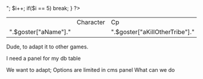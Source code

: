 <div id="top_content_server_2" class="top_content_server top_active_block">
                            <div id="cp_block_server" class="top_player_block_server_1">
                                <table class="top_pvp top_block">
                                    <tbody>
                                        <tr>
                                            <td>&nbsp;</td>
                                            <td class="td-header">Character</td>
                                            <td class="td-header">Cp</td>
                                        </tr>
                                        <?php  
                                        include("inc/db_ayar.php");
                                        $con = mysqli_connect("0.0.0.0", "root", "", "ts25_gamedb");
                                        $bul = mysqli_query($con, "select aName, aKillOtherTribe from avatarinfo order by aKillOtherTribe desc");
                                        $i = 0;
                                        while($goster = mysqli_fetch_array($bul, MYSQLI_ASSOC)){
                                            echo 
                                            "<tr>
                                            <td>".$goster["aName"]."</td>
                                            <td>&nbsp;</td>
                                            <td>".$goster["aKillOtherTribe"]."</td>
                                            </tr>";
                                            $i++;
                                            if($i == 5)
                                        break;
                                        }
                                        ?>
                                    </tbody>
                                </table>
                            </div>
                        </div>

Dude, to adapt it to other games.

I need a panel for my db table

We want to adapt;
Options are limited in cms panel
What can we do
